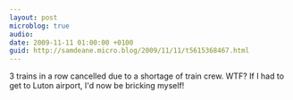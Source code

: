 ```yaml
---
layout: post
microblog: true
audio: 
date: 2009-11-11 01:00:00 +0100
guid: http://samdeane.micro.blog/2009/11/11/t5615368467.html
---
```

3 trains in a row cancelled due to a shortage of train crew. WTF? If I had to get to Luton airport, I'd now be bricking myself!

